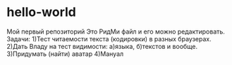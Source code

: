 # hello-world
Мой первый репозиторий
Это РидМи файл и его можно редактировать.
Задачи:
1)Тест читаемости текста (кодировки) в разных браузерах.
2)Дать Владу на тест видимости: а)языка, б)текстов и вообще.
3)Придумать (найти) аватар
4)Мануал
